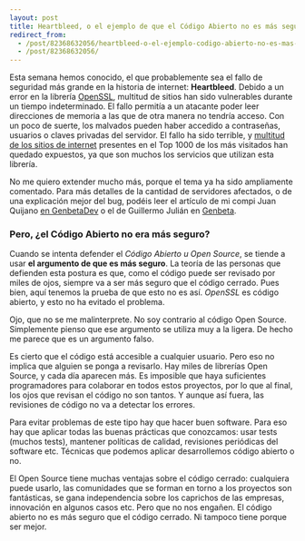 ```yaml
---
layout: post
title: Heartbleed, o el ejemplo de que el Código Abierto no es más seguro
redirect_from:
  - /post/82368632056/heartbleed-o-el-ejemplo-codigo-abierto-no-es-mas-seguro.html
  - /post/82368632056/
---
```


<p>Esta semana hemos conocido, el que probablemente sea el fallo de seguridad más grande en la historia de internet: <strong>Heartbleed</strong>. Debido a un error en la librería <a href="https://www.openssl.org/">OpenSSL</a>, multitud de sitios han sido vulnerables durante un tiempo indeterminado. El fallo permitía a un atacante poder leer direcciones de memoria a las que de otra manera no tendría acceso. Con un poco de suerte, los malvados pueden haber accedido a contraseñas, usuarios o claves privadas del servidor. El fallo ha sido terrible, y <a href="https://github.com/musalbas/heartbleed-masstest/blob/master/top10000.txt">multitud de los sitios de internet</a> presentes en el Top 1000 de los más visitados han quedado expuestos, ya que son muchos los servicios que utilizan esta librería.</p>

<p>No me quiero extender mucho más, porque el tema ya ha sido ampliamente comentado. Para más detalles de la cantidad de servidores afectados, o de una explicación mejor del bug, podéis leer el artículo de mi compi Juan Quijano <a href="http://www.genbetadev.com/seguridad-informatica/heartbleed-en-openssl-mas-del-50-de-los-sitios-de-internet-afectados">en GenbetaDev</a> o el de Guillermo Julián en <a href="http://www.genbeta.com/seguridad/heartbleed-otro-fallo-extremadamente-grave-en-una-libreria-ssl">Genbeta</a>.</p>

<h3>Pero, ¿el Código Abierto no era más seguro?</h3>

<p>Cuando se intenta defender el <em>Código Abierto u Open Source</em>, se tiende a usar <strong>el argumento de que es más seguro</strong>. La teoría de las personas que defienden esta postura es que, como el código puede ser revisado por miles de ojos, siempre va a ser más seguro que el código cerrado. Pues bien, aquí tenemos la prueba de que esto no es así. <em>OpenSSL</em> es código abierto, y esto no ha evitado el problema.</p>

<p>Ojo, que no se me malinterprete. No soy contrario al código Open Source. Simplemente pienso que ese argumento se utiliza muy a la ligera. De hecho me parece que es un argumento falso.</p>

<p>Es cierto que el código está accesible a cualquier usuario. Pero eso no implica que alguien se ponga a revisarlo. Hay miles de librerías Open Source, y cada día aparecen más. Es imposible que haya suficientes programadores para colaborar en todos estos proyectos, por lo que al final, los ojos que revisan el código no son tantos. Y aunque así fuera, las revisiones de código no va a detectar los errores.</p>

<p>Para evitar problemas de este tipo hay que hacer buen software. Para eso hay que aplicar todas las buenas prácticas que conozcamos: usar tests (muchos tests), mantener políticas de calidad, revisiones periódicas del software etc. Técnicas que podemos aplicar desarrollemos código abierto o no.</p>

<p>El Open Source tiene muchas ventajas sobre el código cerrado: cualquiera puede usarlo, las comunidades que se forman en torno a los proyectos son fantásticas, se gana independencia sobre los caprichos de las empresas, innovación en algunos casos etc. Pero que no nos engañen. El código abierto no es más seguro  que el código cerrado. Ni tampoco tiene porque ser mejor.</p>
